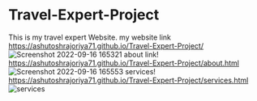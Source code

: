 # Travel-Expert-Project
This is my travel expert Website.
my website link https://ashutoshrajoriya71.github.io/Travel-Expert-Project/
![Screenshot 2022-09-16 165321](https://user-images.githubusercontent.com/109854678/190628312-03c9bacc-3349-47eb-ad2c-ebaf9b4d3b14.png)
about link!  https://ashutoshrajoriya71.github.io/Travel-Expert-Project/about.html
![Screenshot 2022-09-16 165553](https://user-images.githubusercontent.com/109854678/190628954-df4a22b8-af99-4602-b34c-0d087f3ff1c4.png)
services!  https://ashutoshrajoriya71.github.io/Travel-Expert-Project/services.html
![services](https://user-images.githubusercontent.com/109854678/190630004-af40a608-5bc5-4056-88cc-dbda0c4c70ce.png)

